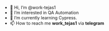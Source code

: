 - 👋 Hi, I’m @work-tejas1
- 👀 I’m interested in QA Automation
- 🌱 I’m currently learning Cypress.
- 📫 How to reach me **work_tejas1** via **telegram**

